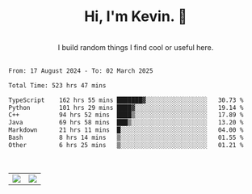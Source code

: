 <!--
**kevin-pek/kevin-pek** is a ✨ _special_ ✨ repository because its `README.md` (this file) appears on your GitHub profile.

Here are some ideas to get you started:

- 🔭 I’m currently working on ...
- 🌱 I’m currently learning ...
- 👯 I’m looking to collaborate on ...
- 🤔 I’m looking for help with ...
- 💬 Ask me about ...
- 📫 How to reach me: ...
- 😄 Pronouns: ...
- ⚡ Fun fact: ...
-->
<div align="center">
  <h1>Hi, I'm Kevin. 👋</h1>
  <br />
  I build random things I find cool or useful here.
</div>
<br />
<!--START_SECTION:waka-->

```txt
From: 17 August 2024 - To: 02 March 2025

Total Time: 523 hrs 47 mins

TypeScript    162 hrs 55 mins ███████▓░░░░░░░░░░░░░░░░░   30.73 %
Python        101 hrs 29 mins ████▓░░░░░░░░░░░░░░░░░░░░   19.14 %
C++           94 hrs 52 mins  ████▒░░░░░░░░░░░░░░░░░░░░   17.89 %
Java          69 hrs 58 mins  ███▒░░░░░░░░░░░░░░░░░░░░░   13.20 %
Markdown      21 hrs 11 mins  █░░░░░░░░░░░░░░░░░░░░░░░░   04.00 %
Bash          8 hrs 14 mins   ▒░░░░░░░░░░░░░░░░░░░░░░░░   01.55 %
Other         6 hrs 25 mins   ▒░░░░░░░░░░░░░░░░░░░░░░░░   01.21 %
```

<!--END_SECTION:waka-->
<br />
<table width="100%">
  <tr>
    <td align="left" width="50%">
      <img src="https://github-readme-stats-kevin-pek.vercel.app/api?username=kevin-pek&include_all_commits=true&count_private=true&theme=rose_pine" />
    </td>
    <td align="right" width="50%">
      <img src="https://github-readme-stats-kevin-pek.vercel.app/api/top-langs?username=kevin-pek&langs_count=10&hide_progress=true&theme=rose_pine" />
    </td>
  </tr>
</table>
